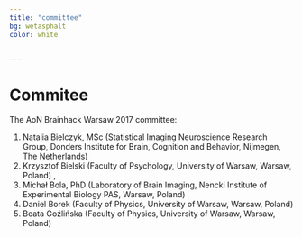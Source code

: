 ```yaml
---
title: "committee"
bg: wetasphalt
color: white	


---
```


# Commitee

The AoN Brainhack Warsaw 2017 committee:

1. Natalia Bielczyk, MSc (Statistical Imaging Neuroscience Research Group, Donders Institute for Brain, Cognition and Behavior, Nijmegen, The Netherlands) [<i class='fa fa-home'></i>](https://www.nataliabielczyk.com)[<i class="fa fa-twitter"></i>](https://twitter.com/nataliabielczyk)
2. Krzysztof Bielski (Faculty of Psychology, University of Warsaw, Warsaw, Poland) [<i class="fa fa-twitter"></i>](https://twitter.com/KrzysztofBiels1),
3. Michał Bola, PhD (Laboratory of Brain Imaging, Nencki Institute of Experimental Biology PAS, Warsaw, Poland)
4. <a id="borek"></a> Daniel Borek (Faculty of Physics, University of Warsaw, Warsaw, Poland) [<i class="fa fa-github"></i>](https://github.com/danieltomasz)  [<i class="fa fa-twitter"></i>](https://twitter.com/danieltomasz)
5. Beata Goźlińska (Faculty of Physics, University of Warsaw, Warsaw, Poland)





